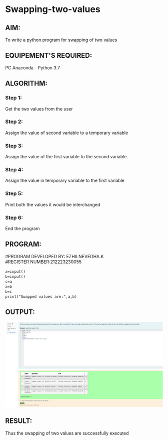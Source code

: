 # Swapping-two-values
## AIM:
To write a python program for swapping of two values
## EQUIPEMENT'S REQUIRED: 
PC
Anaconda - Python 3.7
## ALGORITHM: 
### Step 1:
Get the two values from the user
### Step 2: 
Assign the value of second variable to a temporary variable 
### Step 3: 
Assign the value of the first variable to the second variable.
### Step 4:  
Assign the value in temporary variable to the first variable
### Step 5: 
Print both the values it would be interchanged
### Step 6: 
End the program
## PROGRAM:
#PROGRAM DEVELOPED BY: EZHILNEVEDHA.K   
#REGISTER NUMBER:212223230055
```
a=input()
b=input()
c=a
a=b
b=c
print("Swapped values are:",a,b)
```

## OUTPUT:
![alt text](<Screenshot 2024-03-09 091818.png>)

## RESULT:
Thus the swapping of two values are successfully executed



